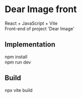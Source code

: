 # Dear Image front

React + JavaScript + Vite  
Front-end of project 'Dear Image'

## Implementation

npm install  
npm run dev

## Build

npx vite build
